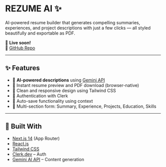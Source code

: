 # REZUME AI ✨

AI-powered resume builder that generates compelling summaries, experiences, and project descriptions with just a few clicks — all styled beautifully and exportable as PDF.

🚀 **Live soon!**  
🔗 [GitHub Repo](https://github.com/M-K-07/ai-resume-builder) 

---

## ✨ Features

- 🧠 **AI-powered descriptions** using [Gemini API](https://ai.google.dev/)
- 📄 Instant resume preview and PDF download (browser-native)
- 🎨 Clean and responsive design using Tailwind CSS
- 🔐 Authentication with Clerk
- 💾 Auto-save functionality using context
- 📁 Multi-section form: Summary, Experience, Projects, Education, Skills

---

## 🧠 Built With

- [Next.js 14](https://nextjs.org/) (App Router)
- [React.js](https://reactjs.org/)
- [Tailwind CSS](https://tailwindcss.com/)
- [Clerk.dev](https://clerk.dev/) – Auth
- [Gemini AI API](https://ai.google.dev/) – Content generation



